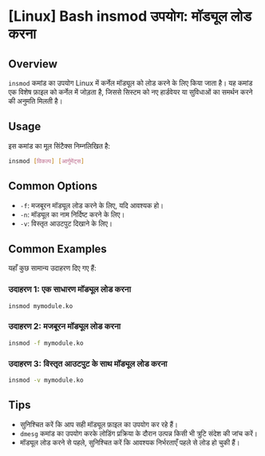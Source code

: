 # [Linux] Bash insmod उपयोग: मॉड्यूल लोड करना

## Overview
`insmod` कमांड का उपयोग Linux में कर्नेल मॉड्यूल को लोड करने के लिए किया जाता है। यह कमांड एक विशेष फ़ाइल को कर्नेल में जोड़ता है, जिससे सिस्टम को नए हार्डवेयर या सुविधाओं का समर्थन करने की अनुमति मिलती है।

## Usage
इस कमांड का मूल सिंटैक्स निम्नलिखित है:

```bash
insmod [विकल्प] [आर्गुमेंट्स]
```

## Common Options
- `-f`: मजबूरन मॉड्यूल लोड करने के लिए, यदि आवश्यक हो।
- `-n`: मॉड्यूल का नाम निर्दिष्ट करने के लिए।
- `-v`: विस्तृत आउटपुट दिखाने के लिए।

## Common Examples
यहाँ कुछ सामान्य उदाहरण दिए गए हैं:

### उदाहरण 1: एक साधारण मॉड्यूल लोड करना
```bash
insmod mymodule.ko
```

### उदाहरण 2: मजबूरन मॉड्यूल लोड करना
```bash
insmod -f mymodule.ko
```

### उदाहरण 3: विस्तृत आउटपुट के साथ मॉड्यूल लोड करना
```bash
insmod -v mymodule.ko
```

## Tips
- सुनिश्चित करें कि आप सही मॉड्यूल फ़ाइल का उपयोग कर रहे हैं।
- `dmesg` कमांड का उपयोग करके लोडिंग प्रक्रिया के दौरान उत्पन्न किसी भी त्रुटि संदेश की जांच करें।
- मॉड्यूल लोड करने से पहले, सुनिश्चित करें कि आवश्यक निर्भरताएँ पहले से लोड हो चुकी हैं।